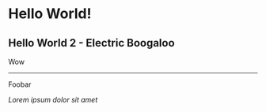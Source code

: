 # Hello World!

## Hello World 2 - Electric Boogaloo

Wow

---

Foobar

*Lorem ipsum dolor sit amet*

